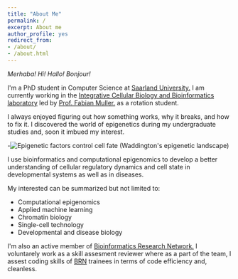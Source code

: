 ```yaml
---
title: "About Me"
permalink: /
excerpt: About me
author_profile: yes
redirect_from:
- /about/
- /about.html
---
```


*Merhaba!* *Hi!* *Hallo!*  *Bonjour!*


I'm a PhD student in Computer Science at [Saarland University.](https://www.uni-saarland.de/en/department/department-of-computer-science.html)
I am currently working in the [Integrative Cellular Biology and Bioinformatics laboratory](https://icb.uni-saarland.de/) led by [Prof. Fabian Muller.](https://icb.uni-saarland.de/people/fabian-muller/) as a rotation student.

I always enjoyed figuring out how something works, why it breaks, and how to fix
it. I discovered the world of epigenetics during my undergraduate studies and,
soon it imbued my interest.

-![Epigenetic factors control cell fate (Waddington's epigenetic landscape)](waddington-768x675.png)

I use bioinformatics and computational epigenomics to develop a better
understanding of cellular regulatory dynamics and cell state in developmental
systems as well as in diseases.

My interested can be summarized but not limited to:

*  Computational epigenomics
*  Applied machine learning 
*  Chromatin biology 
*  Single-cell technology
*  Developmental and disease biology


I'm also an active member of [Bioinformatics Research Network.](https://www.bio-net.dev/)
I voluntarely work as a skill assesment reviewer where as a part of the team, I
assest coding skills of [BRN](https://www.bio-net.dev/) trainees in terms of
code efficiency and, cleanless.

